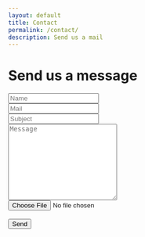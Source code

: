 ```yaml
---
layout: default
title: Contact
permalink: /contact/
description: Send us a mail
---
```


# Send us a message

<form action="https://getform.io/f/avrylzea" method="POST" enctype="multipart/form-data">
    <input type="text" name="name" placeholder="Name">
    <br/>
    <input type="email" name="email" placeholder="Mail">
	<br/>
	<input type="subject" name="subject" placeholder="Subject">
    <br/>
    <textarea rows="10" cols="25" name="message" placeholder="Message"></textarea>
   <br/>
    <input type="file" name="file">
   <!-- add hidden Honeypot input to prevent spams -->
   <br/>
    <input type="hidden" name="_gotcha" style="display:none !important">
   <br/>
    <button type="submit">Send</button>
</form>
